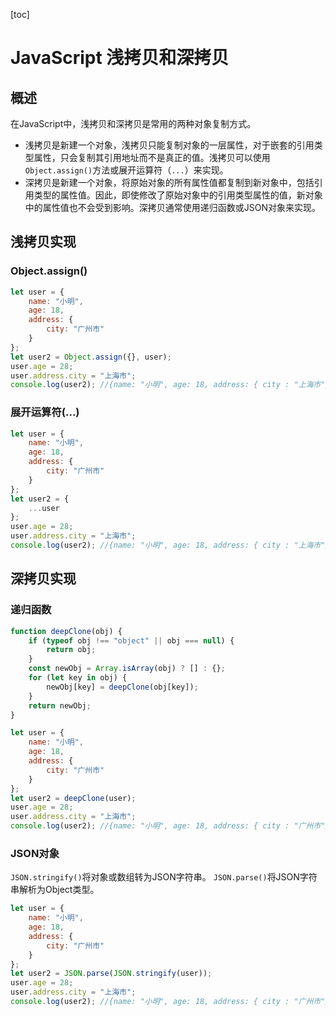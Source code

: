 [toc]

# JavaScript 浅拷贝和深拷贝

## 概述

在JavaScript中，浅拷贝和深拷贝是常用的两种对象复制方式。

- 浅拷贝是新建一个对象，浅拷贝只能复制对象的一层属性，对于嵌套的引用类型属性，只会复制其引用地址而不是真正的值。浅拷贝可以使用`Object.assign()`方法或展开运算符（`...`）来实现。
- 深拷贝是新建一个对象，将原始对象的所有属性值都复制到新对象中，包括引用类型的属性值。因此，即使修改了原始对象中的引用类型属性的值，新对象中的属性值也不会受到影响。深拷贝通常使用递归函数或JSON对象来实现。



## 浅拷贝实现

### Object.assign()

```javascript
let user = {
    name: "小明",
    age: 18,
    address: {
        city: "广州市"
    }
};
let user2 = Object.assign({}, user);
user.age = 28;
user.address.city = "上海市";
console.log(user2); //{name: "小明", age: 18, address: { city : "上海市"}}
```

### 展开运算符(...)

```javascript
let user = {
    name: "小明",
    age: 18,
    address: {
        city: "广州市"
    }
};
let user2 = {
    ...user
};
user.age = 28;
user.address.city = "上海市";
console.log(user2); //{name: "小明", age: 18, address: { city : "上海市"}}
```



## 深拷贝实现

### 递归函数

```javascript
function deepClone(obj) {
    if (typeof obj !== "object" || obj === null) {
        return obj;
    }
    const newObj = Array.isArray(obj) ? [] : {};
    for (let key in obj) {
        newObj[key] = deepClone(obj[key]);
    }
    return newObj;
}

let user = {
    name: "小明",
    age: 18,
    address: {
        city: "广州市"
    }
};
let user2 = deepClone(user);
user.age = 28;
user.address.city = "上海市";
console.log(user2); //{name: "小明", age: 18, address: { city : "广州市"}}
```



### JSON对象

`JSON.stringify()`将对象或数组转为JSON字符串。
`JSON.parse()`将JSON字符串解析为Object类型。

```javascript
let user = {
    name: "小明",
    age: 18,
    address: {
        city: "广州市"
    }
};
let user2 = JSON.parse(JSON.stringify(user));
user.age = 28;
user.address.city = "上海市";
console.log(user2); //{name: "小明", age: 18, address: { city : "广州市"}}
```



